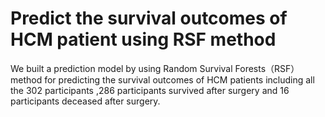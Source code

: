 # Predict the survival outcomes of HCM patient using RSF method
We built a prediction model by using Random Survival Forests（RSF）method for predicting the survival outcomes of HCM patients including all the 302 participants ,286 participants survived after surgery and 16 participants deceased after surgery.
